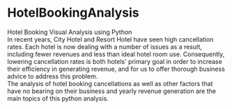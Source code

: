 # HotelBookingAnalysis
Hotel Booking Visual Analysis using Python
</br>
In recent years, City Hotel and Resort Hotel have seen high cancellation rates. Each hotel is now dealing with a number of issues as a result, including fewer revenues and less than ideal hotel room use. Consequently, lowering cancellation rates is both hotels' primary goal in order to increase their efficiency in generating revenue, and for us to offer thorough business advice to address this problem.
</br>
The analysis of hotel booking cancellations as well as other factors that have no bearing on their business and yearly revenue generation are the main topics of this python analysis.
